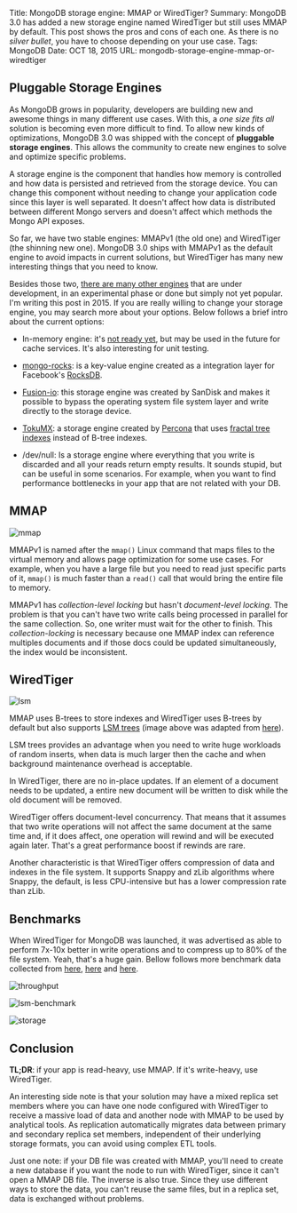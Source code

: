 ﻿Title: MongoDB storage engine: MMAP or WiredTiger?
Summary: MongoDB 3.0 has added a new storage engine named WiredTiger but still uses MMAP by default. This post shows the pros and cons of each one. As there is no <em>silver bullet</em>, you have to choose depending on your use case.
Tags: MongoDB
Date: OCT 18, 2015
URL: mongodb-storage-engine-mmap-or-wiredtiger

## Pluggable Storage Engines

As MongoDB grows in popularity, developers are building new and awesome things in many different use cases. With this, a *one size fits all* solution is becoming even more difficult to find. To allow new kinds of optimizations, MongoDB 3.0 was shipped with the concept of **pluggable storage engines**. This allows the community to create new engines to solve and optimize specific problems.

A storage engine is the component that handles how memory is controlled and how data is persisted and retrieved from the storage device. You can change this component without needing to change your application code since this layer is well separated. It doesn't affect how data is distributed between different Mongo servers and doesn't affect which methods the Mongo API exposes.

So far, we have two stable engines: MMAPv1 (the old one) and WiredTiger (the shinning new one). MongoDB 3.0 ships with MMAPv1 as the default engine to avoid impacts in current solutions, but WiredTiger has many new interesting things that you need to know.

Besides those two, [there are many other engines](https://www.mongodb.com/blog/post/mongodb-pluggable-storage-engines-state-of-the-union-storage-engine-summit) that are under development, in an experimental phase or done but simply not yet popular. I'm writing this post in 2015. If you are really willing to change your storage engine, you may search more about your options. Below follows a brief intro about the current options:

 - In-memory engine: it's [not ready yet](https://jira.mongodb.org/browse/DOCS-5011), but may be used in the future for cache services. It's also interesting for unit testing.

 - [mongo-rocks](https://github.com/mongodb-partners/mongo-rocks): is a key-value engine created as a integration layer for Facebook's [RocksDB](http://rocksdb.org/).

 - [Fusion-io](https://www.mongodb.com/partners/fusionio): this storage engine was created by SanDisk and makes it possible to bypass the operating system file system layer and write directly to the storage device.

 - [TokuMX](https://www.percona.com/software/mongo-database/percona-tokumx): a storage engine created by [Percona](www.percona.com) that uses [fractal tree indexes](https://en.wikipedia.org/wiki/Fractal_tree_index) instead of B-tree indexes.

 - /dev/null: Is a storage engine where everything that you write is discarded and all your reads return empty results. It sounds stupid, but can be useful in some scenarios. For example, when you want to find performance bottlenecks in your app that are not related with your DB.

## MMAP

![mmap](https://zanon.io/images/posts/2015-10-18-mmap.jpg)

MMAPv1 is named after the `mmap()` Linux command that maps files to the virtual memory and allows page optimization for some use cases. For example, when you have a large file but you need to read just specific parts of it, `mmap()` is much faster than a `read()` call that would bring the entire file to memory.

MMAPv1 has *collection-level locking* but hasn't  *document-level locking*. The problem is that you can't have two write calls being processed in parallel for the same collection. So, one writer must wait for the other to finish. This *collection-locking* is necessary because one MMAP index can reference multiples documents and if those docs could be updated simultaneously, the index would be inconsistent.

## WiredTiger

![lsm](https://zanon.io/images/posts/2015-10-18-lsm.png)

MMAP uses B-trees to store indexes and WiredTiger uses B-trees by default but also supports [LSM trees](https://en.wikipedia.org/wiki/Log-structured_merge-tree) (image above was adapted from [here](http://www.slideshare.net/Couchbase/whats-new-in-couchbase-40-couchbase-connect-2015)).

LSM trees provides an advantage when you need to write huge workloads of random inserts, when data is much larger then the cache and when background maintenance overhead is acceptable.

In WiredTiger, there are no in-place updates. If an element of a document needs to be updated, a entire new document will be written to disk while the old document will be removed.

WiredTiger offers document-level concurrency. That means that it assumes that two write operations will not affect the same document at the same time and, if it does affect, one operation will rewind and will be executed again later. That's a great performance boost if rewinds are rare.

Another characteristic is that WiredTiger offers compression of data and indexes in the file system. It supports Snappy and zLib algorithms where Snappy, the default, is less CPU-intensive but has a lower compression rate than zLib.

## Benchmarks

When WiredTiger for MongoDB was launched, it was advertised as able to perform 7x-10x better in write operations and to compress up to 80% of the file system. Yeah, that's a huge gain. Bellow follows more benchmark data collected from [here](https://www.mongodb.com/blog/post/performance-testing-mongodb-30-part-1-throughput-improvements-measured-ycsb), [here](https://github.com/wiredtiger/wiredtiger/wiki/Btree-vs-LSM) and [here](https://dzone.com/articles/mongodb-30-first-look-faster).

![throughput](https://zanon.io/images/posts/2015-10-18-throughput.png)

![lsm-benchmark](https://zanon.io/images/posts/2015-10-18-lsm-benchmark.png)

![storage](https://zanon.io/images/posts/2015-10-18-storage.jpg)

## Conclusion

**TL;DR**: if your app is read-heavy, use MMAP. If it's write-heavy, use WiredTiger.

An interesting side note is that your solution may have a mixed replica set members where you can have one node configured with WiredTiger to receive a massive load of data and another node with MMAP to be used by analytical tools. As replication automatically migrates data between primary and secondary replica set members, independent of their underlying storage formats, you can avoid using complex ETL tools.

Just one note: if your DB file was created with MMAP, you'll need to create a new database if you want the node to run with WiredTiger, since it can't open a MMAP DB file. The inverse is also true. Since they use different ways to store the data, you can't reuse the same files, but in a replica set, data is exchanged without problems.
